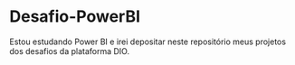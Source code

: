 # Desafio-PowerBI

Estou estudando Power BI e irei depositar neste repositório meus projetos dos desafios da plataforma DIO.
